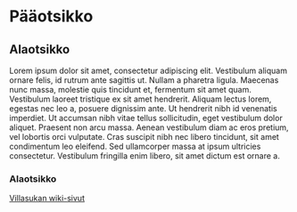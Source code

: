 # Pääotsikko

## Alaotsikko

Lorem ipsum dolor sit amet, consectetur adipiscing elit. Vestibulum aliquam ornare felis, id rutrum ante sagittis ut. Nullam a pharetra ligula. Maecenas nunc massa, molestie quis tincidunt et, fermentum sit amet quam. Vestibulum laoreet tristique ex sit amet hendrerit. Aliquam lectus lorem, egestas nec leo a, posuere dignissim ante. Ut hendrerit nibh id venenatis imperdiet. Ut accumsan nibh vitae tellus sollicitudin, eget vestibulum dolor aliquet. Praesent non arcu massa. Aenean vestibulum diam ac eros pretium, vel lobortis orci vulputate. Cras suscipit nibh nec libero tincidunt, sit amet condimentum leo eleifend. Sed ullamcorper massa at ipsum ultricies consectetur. Vestibulum fringilla enim libero, sit amet dictum est ornare a.

### Alaotsikko

[Villasukan wiki-sivut](https://fi.wikipedia.org/wiki/Villasukka)
